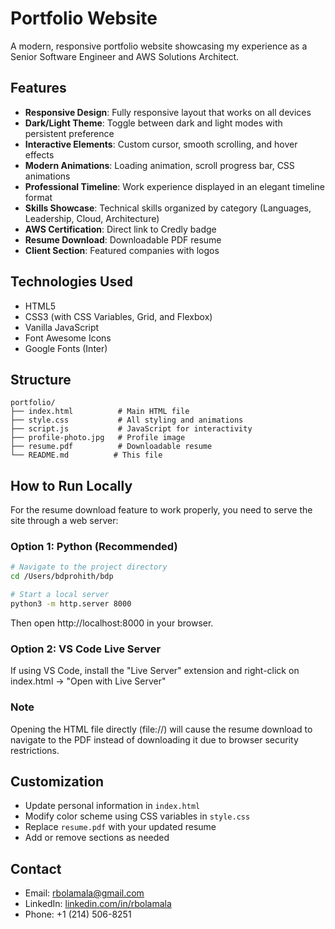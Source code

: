 # Portfolio Website

A modern, responsive portfolio website showcasing my experience as a Senior Software Engineer and AWS Solutions Architect.

## Features

- **Responsive Design**: Fully responsive layout that works on all devices
- **Dark/Light Theme**: Toggle between dark and light modes with persistent preference
- **Interactive Elements**: Custom cursor, smooth scrolling, and hover effects
- **Modern Animations**: Loading animation, scroll progress bar, CSS animations
- **Professional Timeline**: Work experience displayed in an elegant timeline format
- **Skills Showcase**: Technical skills organized by category (Languages, Leadership, Cloud, Architecture)
- **AWS Certification**: Direct link to Credly badge
- **Resume Download**: Downloadable PDF resume
- **Client Section**: Featured companies with logos

## Technologies Used

- HTML5
- CSS3 (with CSS Variables, Grid, and Flexbox)
- Vanilla JavaScript
- Font Awesome Icons
- Google Fonts (Inter)

## Structure

```
portfolio/
├── index.html          # Main HTML file
├── style.css           # All styling and animations
├── script.js           # JavaScript for interactivity
├── profile-photo.jpg   # Profile image
├── resume.pdf          # Downloadable resume
└── README.md          # This file
```

## How to Run Locally

For the resume download feature to work properly, you need to serve the site through a web server:

### Option 1: Python (Recommended)
```bash
# Navigate to the project directory
cd /Users/bdprohith/bdp

# Start a local server
python3 -m http.server 8000
```
Then open http://localhost:8000 in your browser.

### Option 2: VS Code Live Server
If using VS Code, install the "Live Server" extension and right-click on index.html → "Open with Live Server"

### Note
Opening the HTML file directly (file://) will cause the resume download to navigate to the PDF instead of downloading it due to browser security restrictions.

## Customization

- Update personal information in `index.html`
- Modify color scheme using CSS variables in `style.css`
- Replace `resume.pdf` with your updated resume
- Add or remove sections as needed

## Contact

- Email: rbolamala@gmail.com
- LinkedIn: [linkedin.com/in/rbolamala](https://www.linkedin.com/in/rbolamala/)
- Phone: +1 (214) 506-8251